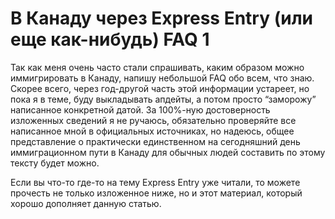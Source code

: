 # __В Канаду через Express Entry (или еще как-нибудь) FAQ 1__

Так как меня очень часто стали спрашивать, каким образом можно иммигрировать в Канаду, напишу небольшой FAQ обо всем, что знаю. Скорее всего, через год-другой часть этой информации устареет, но пока я в теме, буду выкладывать апдейты, а потом просто “заморожу” написанное конкретной датой. За 100%-ную достоверность изложенных сведений я не ручаюсь, обязательно проверяйте все написанное мной в официальных источниках, но надеюсь, общее представление о практически единственном на сегодняшний день иммиграционном пути в Канаду для обычных людей составить по этому тексту будет можно.

Если вы что-то где-то на тему Express Entry уже читали, то можете прочесть не только изложенное ниже, но и этот материал, который хорошо дополняет данную статью.
